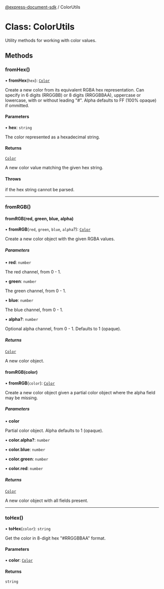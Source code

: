 [@express-document-sdk](../overview.md) / ColorUtils

# Class: ColorUtils

Utility methods for working with color values.

## Methods

### fromHex()

• **fromHex**(`hex`): [`Color`](../interfaces/Color.md)

Create a new color from its equivalent RGBA hex representation. Can specify in 6 digits (RRGGBB) or 8 digits
(RRGGBBAA), uppercase or lowercase, with or without leading "#". Alpha defaults to FF (100% opaque) if ommitted.

#### Parameters

• **hex**: `string`

The color represented as a hexadecimal string.

#### Returns

[`Color`](../interfaces/Color.md)

A new color value matching the given hex string.

#### Throws

if the hex string cannot be parsed.

---

### fromRGB()

#### fromRGB(red, green, blue, alpha)

• **fromRGB**(`red`, `green`, `blue`, `alpha`?): [`Color`](../interfaces/Color.md)

Create a new color object with the given RGBA values.

##### Parameters

• **red**: `number`

The red channel, from 0 - 1.

• **green**: `number`

The green channel, from 0 - 1.

• **blue**: `number`

The blue channel, from 0 - 1.

• **alpha?**: `number`

Optional alpha channel, from 0 - 1. Defaults to 1 (opaque).

##### Returns

[`Color`](../interfaces/Color.md)

A new color object.

#### fromRGB(color)

• **fromRGB**(`color`): [`Color`](../interfaces/Color.md)

Create a new color object given a partial color object where the alpha field may be missing.

##### Parameters

• **color**

Partial color object. Alpha defaults to 1 (opaque).

• **color.alpha?**: `number`

• **color.blue**: `number`

• **color.green**: `number`

• **color.red**: `number`

##### Returns

[`Color`](../interfaces/Color.md)

A new color object with all fields present.

---

### toHex()

• **toHex**(`color`): `string`

Get the color in 8-digit hex "#RRGGBBAA" format.

#### Parameters

• **color**: [`Color`](../interfaces/Color.md)

#### Returns

`string`
